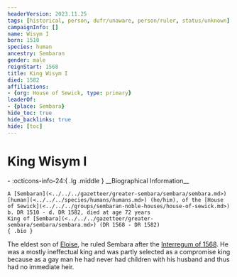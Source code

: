 ```yaml
---
headerVersion: 2023.11.25
tags: [historical, person, dufr/unaware, person/ruler, status/unknown]
campaignInfo: []
name: Wisym I
born: 1510
species: human
ancestry: Sembaran
gender: male
reignStart: 1568
title: King Wisym I
died: 1582
affiliations:
- {org: House of Sewick, type: primary}
leaderOf:
- {place: Sembara}
hide_toc: true
hide_backlinks: true
hide: [toc]
---
```

# King Wisym I
<div class="grid cards ext-narrow-margin ext-one-column" markdown>
- :octicons-info-24:{ .lg .middle } __Biographical Information__

    A [Sembaran](<../../../gazetteer/greater-sembara/sembara/sembara.md>) [human](<../../../species/humans/humans.md>) (he/him), of the [House of Sewick](<../../../groups/sembaran-noble-houses/house-of-sewick.md>)  
    b. DR 1510 - d. DR 1582, died at age 72 years  
    King of [Sembara](<../../../gazetteer/greater-sembara/sembara/sembara.md>) (DR 1568 - DR 1582)  
    { .bio }

</div>


The eldest son of [Eloise](<./eloise.md>), he ruled Sembara after the [Interregum of 1568](<../../../events/1500s/1568/interregum-of-1568.md>). He was a mostly ineffectual king and was partly selected as a compromise king because as a gay man he had never had children with his husband and thus had no immediate heir.
